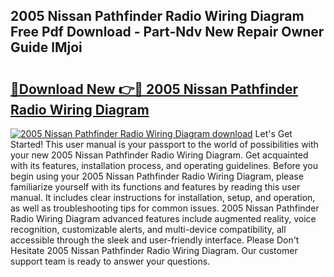 ## 2005 Nissan Pathfinder Radio Wiring Diagram Free Pdf Download - Part-Ndv New Repair Owner Guide lMjoi

# <h2><a href="http://dfj93n.blite.top/?on=2005+Nissan+Pathfinder+Radio+Wiring+Diagram">🔗Download New 👉🔴 2005 Nissan Pathfinder Radio Wiring Diagram</a></h2>

[![2005 Nissan Pathfinder Radio Wiring Diagram download](https://i.imgur.com/lujVjoI.png)](http://dfj93n.blite.top/?on=2005+Nissan+Pathfinder+Radio+Wiring+Diagram)
Let's Get Started! This user manual is your passport to the world of possibilities with your new 2005 Nissan Pathfinder Radio Wiring Diagram. Get acquainted with its features, installation process, and operating guidelines. Before you begin using your 2005 Nissan Pathfinder Radio Wiring Diagram, please familiarize yourself with its functions and features by reading this user manual. It includes clear instructions for installation, setup, and operation, as well as troubleshooting tips for common issues. 2005 Nissan Pathfinder Radio Wiring Diagram advanced features include augmented reality, voice recognition, customizable alerts, and multi-device compatibility, all accessible through the sleek and user-friendly interface. Please Don't Hesitate 2005 Nissan Pathfinder Radio Wiring Diagram. Our customer support team is ready to answer your questions.
